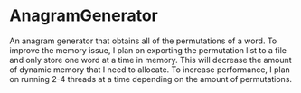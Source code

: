 # AnagramGenerator
An anagram generator that obtains all of the permutations of a word. 
To improve the memory issue, I plan on exporting the permutation list to a file and only store one word at a time in memory. This will decrease the amount of dynamic memory that I need to allocate.
To increase performance, I plan on running 2-4 threads at a time depending on the amount of permutations.
